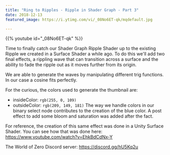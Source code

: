 ```yaml
---
title: "Ring to Ripples - Ripple in Shader Graph - Part 3"
date: 2018-12-13
featured_image: https://i.ytimg.com/vi/_08No6ET-qk/mqdefault.jpg

---
```


{{% youtube id="_08No6ET-qk" %}}

Time to finally catch our Shader Graph Ripple Shader up to the existing Ripple we created in a Surface Shader a while ago. To do this we'll add two final effects, a rippling wave that can transition across a surface and the ability to fade the ripple out as it moves further from its origin.

We are able to generate the waves by manipulating different trig functions. In our case a cosine fits perfectly.

For the curious, the colors used to generate the thumbnail are:
* insideColor: `rgb(255, 0, 109)`
* outsideColor: `rgb(209, 149, 181)`
The way we handle colors in our binary select node contributes to the creation of the blue color. A post effect to add some bloom and saturation was added after the fact.

For reference, the creation of this same effect was done in a Unity Surface Shader. You can see how that was done here: https://www.youtube.com/watch?v=EhkBdCdNx-Y

The World of Zero Discord server: https://discord.gg/hU5Kq2u